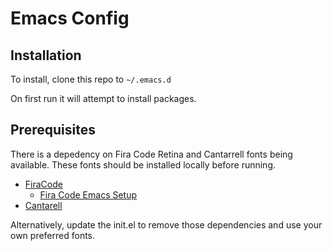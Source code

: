 # Emacs Config

## Installation

To install, clone this repo to `~/.emacs.d`

On first run it will attempt to install packages.

## Prerequisites

There is a depedency on Fira Code Retina and Cantarrell fonts being available.
 These fonts should be installed locally before running.

* [FiraCode](https://github.com/tonsky/FiraCode)
  * [Fira Code Emacs Setup](https://github.com/jming422/fira-code-mode)
* [Cantarell](https://fonts.google.com/specimen/Cantarell)

Alternatively, update the init.el to remove those dependencies and use your own
preferred fonts.
